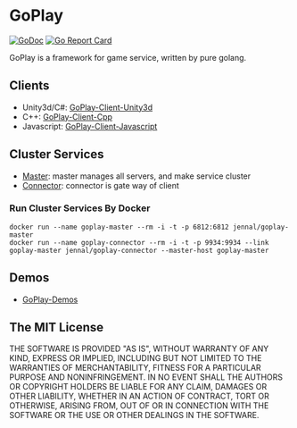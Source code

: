 # GoPlay

[![GoDoc](https://godoc.org/github.com/Jennal/goplay?status.svg)](https://godoc.org/github.com/Jennal/goplay) [![Go Report Card](https://goreportcard.com/badge/github.com/jennal/goplay)](https://goreportcard.com/report/github.com/jennal/goplay)

GoPlay is a framework for game service, written by pure golang.

## Clients

- Unity3d/C#: [GoPlay-Client-Unity3d](https://github.com/Jennal/goplay-client-unity3d)
- C++: [GoPlay-Client-Cpp](https://github.com/Jennal/goplay-client-cpp)
- Javascript: [GoPlay-Client-Javascript](https://github.com/Jennal/goplay-client-javascript)

## Cluster Services

- [Master](https://github.com/Jennal/goplay-master): master manages all servers, and make service cluster
- [Connector](https://github.com/Jennal/goplay-connector): connector is gate way of client

### Run Cluster Services By Docker

```docker
docker run --name goplay-master --rm -i -t -p 6812:6812 jennal/goplay-master
docker run --name goplay-connector --rm -i -t -p 9934:9934 --link goplay-master jennal/goplay-connector --master-host goplay-master
```

## Demos

- [GoPlay-Demos](https://github.com/Jennal/goplay-demos)

## The MIT License

THE SOFTWARE IS PROVIDED "AS IS", WITHOUT WARRANTY OF ANY KIND, EXPRESS OR IMPLIED, INCLUDING BUT NOT LIMITED TO THE WARRANTIES OF MERCHANTABILITY, FITNESS FOR A PARTICULAR PURPOSE AND NONINFRINGEMENT. IN NO EVENT SHALL THE AUTHORS OR COPYRIGHT HOLDERS BE LIABLE FOR ANY CLAIM, DAMAGES OR OTHER LIABILITY, WHETHER IN AN ACTION OF CONTRACT, TORT OR OTHERWISE, ARISING FROM, OUT OF OR IN CONNECTION WITH THE SOFTWARE OR THE USE OR OTHER DEALINGS IN THE SOFTWARE.